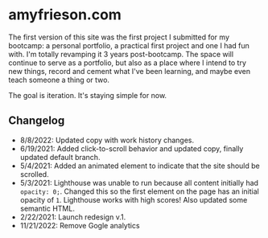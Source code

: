 # amyfrieson.com

The first version of this site was the first project I submitted for my bootcamp: a personal portfolio, a practical first project and one I had fun with. I'm totally revamping it 3 years post-bootcamp. The space will continue to serve as a portfolio, but also as a place where I intend to try new things, record and cement what I've been learning, and maybe even teach someone a thing or two.

The goal is iteration. It's staying simple for now.

## Changelog

- 8/8/2022: Updated copy with work history changes.
- 6/19/2021: Added click-to-scroll behavior and updated copy, finally updated default branch.
- 5/4/2021: Added an animated element to indicate that the site should be scrolled.
- 5/3/2021: Lighthouse was unable to run because all content initially had `opacity: 0;`. Changed this so the first element on the page has an initial opacity of `1`. Lighthouse works with high scores! Also updated some semantic HTML.
- 2/22/2021: Launch redesign v.1.
- 11/21/2022: Remove Gogle analytics
